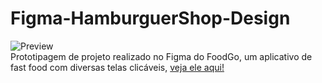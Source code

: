 # Figma-HamburguerShop-Design
![Preview](https://github.com/MaduSales/Figma-HamburguerShop-Design/assets/166547195/faadf3f9-5b0f-48a4-bc91-8205cc9e1e6f)
<br>
Prototipagem de projeto realizado no Figma do FoodGo, um aplicativo de fast food com diversas telas clicáveis,
[veja ele aqui!](https://www.figma.com/proto/VtLvj2GOLgY3RCRTc73qqY/Website-Design-UI---Motocicleta?type=design&node-id=2-2&t=NAjCKle3TFn1bAtF-1&scaling=scale-down&page-id=0%3A1&mode=design)
